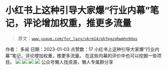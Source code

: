 # 小红书上这种引导大家爆“行业内幕”笔记，评论增加权重，推更多流量

> 原文：[`www.yuque.com/for_lazy/xkrm14/pkfpgzqhwmhn9das`](https://www.yuque.com/for_lazy/xkrm14/pkfpgzqhwmhn9das)

<ne-p id="u100112af" data-lake-id="u100112af"><ne-text id="u0c4bb9a3">作者： 多闻</ne-text></ne-p> <ne-p id="u2c4a204d" data-lake-id="u2c4a204d"><ne-text id="ud970ecc6">日期：2023-01-03</ne-text></ne-p> <ne-p id="ub23cc625" data-lake-id="ub23cc625"><ne-text id="ue9e39f31">点赞数：</ne-text><ne-text id="u7da571d5" ne-bold="true">17</ne-text></ne-p> <ne-hole id="u48818053" data-lake-id="u48818053"><ne-card data-card-name="hr" data-card-type="block" id="HGh7m" data-event-boundary="card"><ne-p id="ub4d4427e" data-lake-id="ub4d4427e"><ne-text id="uda27b740">小红书上这种引导大家爆“行业内幕”笔记，评论增加权重，推更多流量。</ne-text></ne-p> <ne-p id="uc6edb50f" data-lake-id="uc6edb50f"><ne-text id="u7b9fc6fb">在这些内幕的评价中也可以挖掘一些项目。</ne-text></ne-p> <ne-p id="u2720449b" data-lake-id="u2720449b"><ne-card data-card-name="image" data-card-type="inline" id="WKnHF" data-event-boundary="card">![](img/e81c669ca726b32d8f90b3836690e48a.png)</ne-card></ne-p> <ne-p id="u2d9c77e9" data-lake-id="u2d9c77e9"><ne-card data-card-name="image" data-card-type="inline" id="R7ME3" data-event-boundary="card">![](img/a71754b329594de1750a22535f39c270.png)</ne-card></ne-p> <ne-p id="ua515703e" data-lake-id="ua515703e"><ne-card data-card-name="image" data-card-type="inline" id="SoZtA" data-event-boundary="card">![](img/eb5baee50e635b03a3c71edae9aa15e0.png)</ne-card></ne-p> <ne-p id="u54471cce" data-lake-id="u54471cce"><ne-card data-card-name="image" data-card-type="inline" id="gJgzQ" data-event-boundary="card">![](img/246324250ea3d37a075d0b4883f63552.png)</ne-card></ne-p> <ne-hole id="u6ae25f01" data-lake-id="u6ae25f01"><ne-card data-card-name="hr" data-card-type="block" id="JPoT6" data-event-boundary="card"><ne-p id="ubdb7ad00" data-lake-id="ubdb7ad00"><ne-text id="u390029f3">公众号懒人找资源，懒人专属群分享</ne-text></ne-p></ne-card></ne-hole></ne-card></ne-hole>